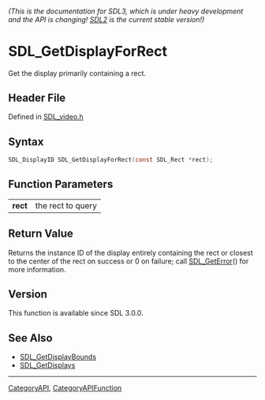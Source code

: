 ###### (This is the documentation for SDL3, which is under heavy development and the API is changing! [SDL2](https://wiki.libsdl.org/SDL2/) is the current stable version!)
# SDL_GetDisplayForRect

Get the display primarily containing a rect.

## Header File

Defined in [SDL_video.h](https://github.com/libsdl-org/SDL/blob/main/include/SDL3/SDL_video.h)

## Syntax

```c
SDL_DisplayID SDL_GetDisplayForRect(const SDL_Rect *rect);

```

## Function Parameters

|              |                   |
| ------------ | ----------------- |
| **rect**     | the rect to query |

## Return Value

Returns the instance ID of the display entirely containing the rect or
closest to the center of the rect on success or 0 on failure; call
[SDL_GetError](SDL_GetError)() for more information.

## Version

This function is available since SDL 3.0.0.

## See Also

* [SDL_GetDisplayBounds](SDL_GetDisplayBounds)
* [SDL_GetDisplays](SDL_GetDisplays)

----
[CategoryAPI](CategoryAPI), [CategoryAPIFunction](CategoryAPIFunction)

